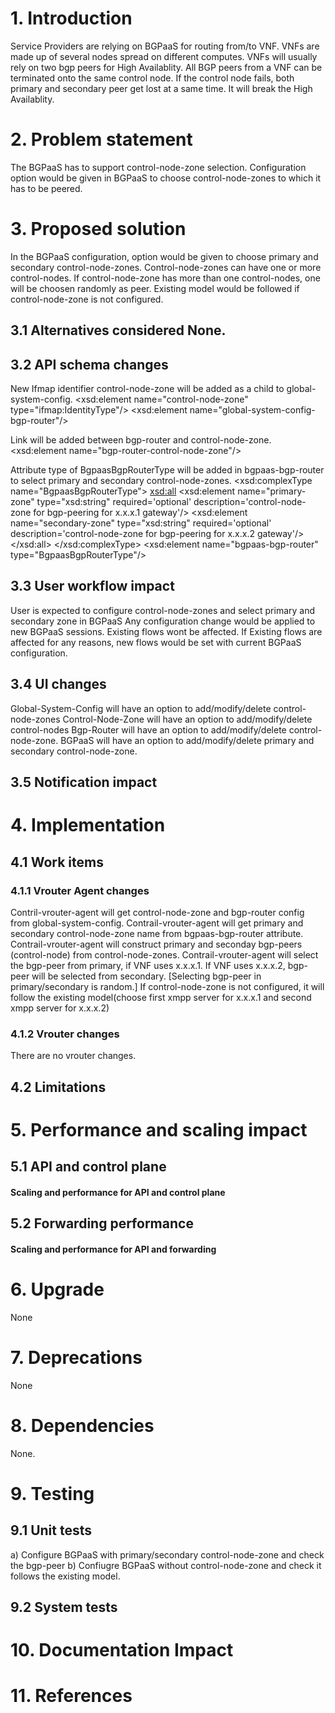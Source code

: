 # 1. Introduction
Service Providers are relying on BGPaaS for routing from/to VNF.
VNFs are made up of several nodes spread on different computes.
VNFs will usually rely on two bgp peers for High Availablity.
All BGP peers from a VNF can be terminated onto the same control node.
If the control node fails, both primary and secondary peer get lost at
a same time. It will break the High Availablity.

# 2. Problem statement
The BGPaaS has to support control-node-zone selection.
Configuration option would be given in BGPaaS to choose control-node-zones
to which it has to be peered.

# 3. Proposed solution
In the BGPaaS configuration, option would be given to choose primary and
secondary control-node-zones. Control-node-zones can have one or more
control-nodes. If control-node-zone has more than one control-nodes, one will
be choosen randomly as peer. Existing model would be followed if
control-node-zone is not configured.

## 3.1 Alternatives considered None.

## 3.2 API schema changes
New Ifmap identifier control-node-zone will be added as a child to
global-system-config.
    <xsd:element name="control-node-zone" type="ifmap:IdentityType"/>
    <xsd:element name="global-system-config-bgp-router"/>
    <!--#IFMAP-SEMANTICS-IDL
        Link('global-system-config-bgp-router',
                'global-system-config', 'bgp-router', ['ref'], 'required', 'R',
                'List of references to all bgp routers in systems.') -->

Link will be added between bgp-router and control-node-zone.
    <xsd:element name="bgp-router-control-node-zone"/>
    <!--#IFMAP-SEMANTICS-IDL
        Link('bgp-router-control-node-zone',
            'bgp-router', 'control-node-zone', ['ref'], 'optional', 'CRUD',
            'This bgp-router belongs to the referenced control-node-zone.') -->

Attribute type of BgpaasBgpRouterType will be added in bgpaas-bgp-router to
select primary and secondary control-node-zones.
    <xsd:complexType name="BgpaasBgpRouterType">
        <xsd:all>
            <xsd:element name="primary-zone" type="xsd:string" required='optional'
             description='control-node-zone for bgp-peering for x.x.x.1 gateway'/>
            <xsd:element name="secondary-zone" type="xsd:string" required='optional'
             description='control-node-zone for bgp-peering for x.x.x.2 gateway'/>
        </xsd:all>
    </xsd:complexType>
    <xsd:element name="bgpaas-bgp-router" type="BgpaasBgpRouterType"/>
    <!--#IFMAP-SEMANTICS-IDL
        Link('bgpaas-bgp-router', 'bgp-as-a-service', 'bgp-router', ['ref'], 'system-only', 'CRUD',
            'Reference to internal BGP peer object automatically generated by the system.') -->

## 3.3 User workflow impact
User is expected to configure control-node-zones and select primary and
secondary zone in BGPaaS
Any configuration change would be applied to new BGPaaS sessions. Existing
flows wont be affected.
If Existing flows are affected for any reasons, new flows would be set with
current BGPaaS configuration.

## 3.4 UI changes
Global-System-Config will have an option to add/modify/delete control-node-zones
Control-Node-Zone will have an option to add/modify/delete control-nodes
Bgp-Router will have an option to add/modify/delete control-node-zone.
BGPaaS will have an option to add/modify/delete primary and secondary
control-node-zone.

## 3.5 Notification impact

# 4. Implementation

## 4.1 Work items

### 4.1.1 Vrouter Agent changes
Contril-vrouter-agent will get control-node-zone and bgp-router config from
global-system-config.
Contrail-vrouter-agent will get primary and secondary control-node-zone name
from bgpaas-bgp-router attribute.
Contrail-vrouter-agent will construct primary and seconday bgp-peers
(control-node) from control-node-zones.
Contrail-vrouter-agent will select the bgp-peer from primary, if VNF uses
x.x.x.1. If VNF uses x.x.x.2, bgp-peer will be selected from secondary.
[Selecting bgp-peer in primary/secondary is random.]
If control-node-zone is not configured, it will follow the existing model(choose
first xmpp server for x.x.x.1 and second xmpp server for x.x.x.2)

### 4.1.2 Vrouter changes
There are no vrouter changes.

## 4.2 Limitations

# 5. Performance and scaling impact
## 5.1 API and control plane
#### Scaling and performance for API and control plane

## 5.2 Forwarding performance
#### Scaling and performance for API and forwarding

# 6. Upgrade
None

# 7. Deprecations
None

# 8. Dependencies
None.

# 9. Testing
## 9.1 Unit tests
a) Configure BGPaaS with primary/secondary control-node-zone and check the
bgp-peer
b) Confiugre BGPaaS without control-node-zone and check it follows the existing
model.

## 9.2 System tests

# 10. Documentation Impact

# 11. References
